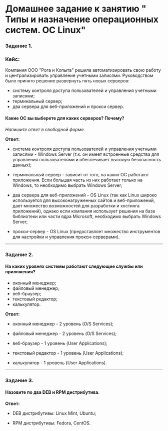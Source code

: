 # Домашнее задание к занятию " Типы и назначение операционных систем. ОС Linux"

### Задание 1. 

### Кейс: 
Компания ООО "Рога и Копыта" решила автоматизировать свою работу и централизировать управление учетными записями.
Руководством было принято решение развернуть пять новых серверов:

* систему контроля доступа пользователей и управления учетными записями;
* терминальный сервер;
* два сервера для веб-приложений и прокси сервер.

#### Какие ОС вы выберете для каких серверов? Почему?

*Напишите ответ в свободной форме.*

**Ответ:**

- система контроля доступа пользователей и управления учетными записями - Windows Server (т.к. он имеет встроенные средства для управления пользователями и обеспечивает высокую безопасность данных);

- терминальный сервер - зависит от того, на каких ОС работают приложения. Если большая часть из них работает только на Windows, то необходимо выбрать Windows Server;

- два сервера для веб-приложений - OS Linux (так как Linux широко используется для высоконагруженных сайтов и веб-приложений, дает множество возможностей для разработки и хостинга приложений), однако если компания использует решения на базе библиотеки или части ядра Microsoft, необходимо выбрать Windows Server;

- прокси-сервер - OS Linux (предоставляет множество инструментов для настройки и управления прокси-серверами).

---

### Задание 2. 

#### На каких уровнях системы работают следующие службы или приложения?

* оконный менеджер;
* файловый менеджер;
* веб-браузер;
* текстовый редактор;
* калькулятор.

**Ответ:**

- оконный менеджер - 2 уровень (O/S Services);

- файловый менеджер - 2 уровень (O/S Services);

- веб-браузер - 1 уровень (User Applications);

- текстовый редактор - 1 уровень (User Applications);

- калькулятор - 1 уровень (User Applications).

---

### Задание 3. 

#### Назовите по два DEB и RPM дистрибутива.

**Ответ:**

- DEB дистрибутивы: Linux Mint, Ubuntu;

- RPM дистрибутивы: Fedora, CentOS.
